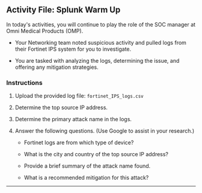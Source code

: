## Activity File: Splunk Warm Up 

In today's activities, you will continue to play the role of the SOC manager at Omni Medical Products (OMP).

- Your Networking team noted suspicious activity and pulled logs from their Fortinet IPS system for you to investigate.

- You are tasked with analyzing the logs, determining the issue, and offering any mitigation strategies.


### Instructions

1. Upload the provided log file: `fortinet_IPS_logs.csv`

2. Determine the top source IP address.

3. Determine the primary attack name in the logs.

4. Answer the following questions. (Use Google to assist in your research.)

    - Fortinet logs are from which type of device?

    - What is the city and country of the top source IP address?

    - Provide a brief summary of the attack name found.
    
    - What is a recommended mitigation for this attack?

---
